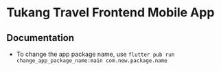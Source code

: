 # Tukang Travel Frontend Mobile App

## Documentation

- To change the app package name, use 
    ```flutter pub run change_app_package_name:main com.new.package.name```
